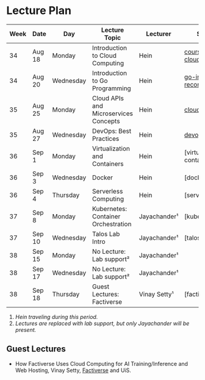 # Lecture Plan

| Week | Date   | Day       | Lecture Topic                         | Lecturer     | Slides                      |
| ---- | ------ | --------- | ------------------------------------- | ------------ | --------------------------- |
| 34   | Aug 18 | Monday    | Introduction to Cloud Computing       | Hein         | [course-info] [cloud-intro] |
| 34   | Aug 20 | Wednesday | Introduction to Go Programming        | Hein         | [go-intro] [go-recording]   |
| 35   | Aug 25 | Monday    | Cloud APIs and Microservices Concepts | Hein         | [cloud-apis]                |
| 35   | Aug 27 | Wednesday | DevOps: Best Practices                | Hein         | [devops]                    |
| 36   | Sep 1  | Monday    | Virtualization and Containers         | Hein         | [virtualization-containers] |
| 36   | Sep 3  | Wednesday | Docker                                | Hein         | [docker]                    |
| 36   | Sep 4  | Thursday  | Serverless Computing                  | Hein         | [serverless]                |
| 37   | Sep 8  | Monday    | Kubernetes: Container Orchestration   | Jayachander¹ | [kubernetes]                |
| 37   | Sep 10 | Wednesday | Talos Lab Intro                       | Jayachander¹ | [talos-intro]               |
| 38   | Sep 15 | Monday    | No Lecture: Lab support²              | Jayachander¹ |                             |
| 38   | Sep 17 | Wednesday | No Lecture: Lab support²              | Jayachander¹ |                             |
| 38   | Sep 18 | Thursday  | Guest Lectures: Factiverse            | Vinay Setty¹ | [factiverse]                |

1. *Hein traveling during this period.*
2. *Lectures are replaced with lab support, but only Jayachander will be present.*

## Guest Lectures

- How Factiverse Uses Cloud Computing for AI Training/Inference and Web Hosting, Vinay Setty, [Factiverse][1] and UiS.
<!-- - How ABB Robotics Uses Cloud Resources for DevOps and Testing, Speakers: Morten Mossige, ABB Robotics and UiS. -->

[1]: https://factiverse.ai
[course-info]: https://dat515-2025.github.io/info/slides/0-course-info.pdf
[cloud-intro]: https://dat515-2025.github.io/info/slides/1-cloud-intro.pdf
[go-intro]: https://dat515-2025.github.io/info/slides/2-go-intro.pdf
[go-recording]: https://www.dropbox.com/scl/fi/icihqwgq2btm9ytmi6dvd/Screen-Recording-2025-08-20-at-09.26.11.mov?rlkey=8by8ucnse723pn8it2n690z34&dl=0
[cloud-apis]: https://dat515-2025.github.io/info/slides/3-cloud-apis.pdf
[devops]: https://dat515-2025.github.io/info/slides/4-devops.pdf

